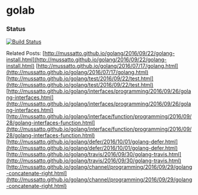 # golab

### Status
[![Build Status](https://travis-ci.org/mussatto/golab.svg?branch=master)](https://travis-ci.org/mussatto/golab)


Related Posts:
[http://mussatto.github.io/golang/2016/09/22/golang-install.html](http://mussatto.github.io/golang/2016/09/22/golang-install.html)
[http://mussatto.github.io/golang/2016/07/17/golang.html](http://mussatto.github.io/golang/2016/07/17/golang.html)
[http://mussatto.github.io/golang/test/2016/09/22/test.html](http://mussatto.github.io/golang/test/2016/09/22/test.html)
[http://mussatto.github.io/golang/interfaces/programming/2016/09/26/golang-interfaces.html](http://mussatto.github.io/golang/interfaces/programming/2016/09/26/golang-interfaces.html)
[http://mussatto.github.io/golang/interface/function/programming/2016/09/28/golang-interfaces-function.html](http://mussatto.github.io/golang/interface/function/programming/2016/09/28/golang-interfaces-function.html)
[http://mussatto.github.io/golang/defer/2016/10/01/golang-defer.html](http://mussatto.github.io/golang/defer/2016/10/01/golang-defer.html)
[http://mussatto.github.io/golang/travis/2016/09/30/golang-travis.html](http://mussatto.github.io/golang/travis/2016/09/30/golang-travis.html)
[http://mussatto.github.io/golang/channel/programming/2016/09/29/golang-concatenate-right.html](http://mussatto.github.io/golang/channel/programming/2016/09/29/golang-concatenate-right.html)
